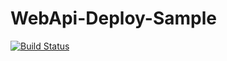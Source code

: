 # WebApi-Deploy-Sample


[![Build Status](https://dotnetters.visualstudio.com/public-pipelines/_apis/build/status/rsciriano.WebApi-Deploy-Sample)](https://dotnetters.visualstudio.com/public-pipelines/_build/latest?definitionId=4)
